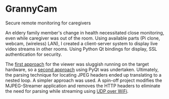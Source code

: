 # GrannyCam
Secure remote monitoring for caregivers

An eldery family member's change in health necessitated close monitoring, even while caregiver was out of the room.
Using available parts (Pi clone, webcam, (wireless) LAN), I created a client-server system to display live video streams in other rooms. Using Python Qt bindings for display, SSL authentication for security.

The [first approach](https://gist.github.com/cms-/1cd8ff5083884a4355bd65f084eda927) for the viewer was sluggish running on the target hardware, so a [second approach](https://gist.github.com/cms-/1cd8ff5083884a4355bd65f084eda927) using PyQt was undertaken. Ultimately, the parsing technique for locating JPEG headers ended up translating to a nested loop. A simpler approach was used. A spin-off project modifies the MJPEG-Streamer application and removes the HTTP headers to eliminate the need for parsing while streaming using [UDP over WiFi](https://github.com/cms-/dtls-streamer/blob/master/programs/ssl/ssl_server2.c).
